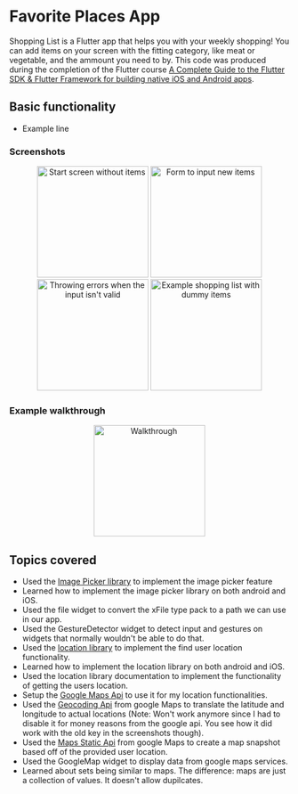 # Favorite Places App

Shopping List is a Flutter app that helps you with your weekly shopping! You can add items on your screen with the fitting category, like meat or vegetable, and the ammount you need to by. This code was produced during the completion of the Flutter course [A Complete Guide to the Flutter SDK & Flutter Framework for building native iOS and Android apps](https://www.udemy.com/course/learn-flutter-dart-to-build-ios-android-apps/learn/lecture/37130436#overview).

## Basic functionality
- Example line

### Screenshots 
<div align="center">
  <img src="empty_list.png" alt="Start screen without items" width="200"/>
  <img src="adding_item.png" alt="Form to input new items" width="200"/>
  <img src="invalid_input.png" alt="Throwing errors when the input isn't valid" width="200"/>
  <img src="filled_list.png" alt="Example shopping list with dummy items" width="200"/>
</div>

### Example walkthrough
<div align="center">
  <img src="walkthrough.gif" alt="Walkthrough" width="200"/>
</div>

## Topics covered 

- Used the [Image Picker library](https://pub.dev/packages/image_picker) to implement the image picker feature
- Learned how to implement the image picker library on both android and iOS.
- Used the file widget to convert the xFile type pack to a path we can use in our app.
- Used the GestureDetector widget to detect input and gestures on widgets that normally wouldn't be able to do that.
- Used the [location library](https://pub.dev/packages/location) to implement the find user location functionality.
- Learned how to implement the location library on both android and iOS.
- Used the location library documentation to implement the functionality of getting the users location.
- Setup the [Google Maps Api](https://console.cloud.google.com/google/maps-apis/discover) to use it for my location functionalities.
- Used the [Geocoding Api](https://developers.google.com/maps/documentation/geocoding/requests-reverse-geocoding#reverse-example) from google Maps to translate the latitude and longitude to actual locations (Note: Won't work anymore since I had to disable it for money reasons from the google api. You see how it did work with the old key in the screenshots though).
- Used the [Maps Static Api](https://developers.google.com/maps/documentation/maps-static/overview) from google Maps to create a map snapshot based off of the provided user location.
- Used the GoogleMap widget to display data from google maps services.
- Learned about sets being similar to maps. The difference: maps are just a collection of values. It doesn't allow dupilcates.